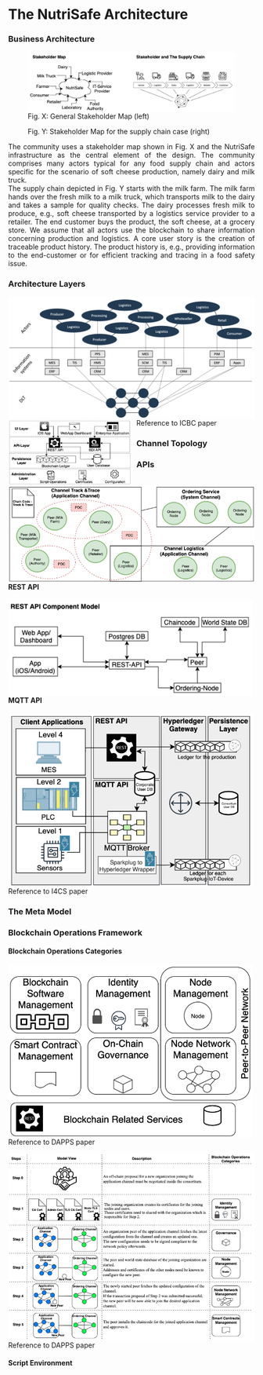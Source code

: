# The NutriSafe Architecture

### Business Architecture
<figure>
  <img src="./pictures/stakeholder_maps.png"
     width="1000"
     alt="Markdown Monster icon"
     style="float: left; margin-right: 10px;"/>
  <figcaption>
  Fig. X: General Stakeholder Map (left)

  Fig. Y: Stakeholder Map for the supply chain case (right)
  </figcaption>
</figure>
<p align="justify">
The community uses a stakeholder map shown in Fig. X and the NutriSafe infrastructure as the central element of the design. The community comprises many actors typical for any food supply chain and actors specific for the scenario of soft cheese production, namely dairy and milk truck. <br>
The supply chain depicted in Fig. Y starts with the milk farm. The milk farm hands over the fresh milk to a milk truck, which transports milk to the dairy and takes a sample for quality checks. The dairy processes fresh milk to produce, e.g., soft cheese transported by a logistics service provider to a retailer. The end customer buys the product, the soft cheese, at a grocery store. We assume that all actors use the blockchain to share information concerning production and logistics. A core user story is the creation of traceable product history. The product history is, e.g., providing information to the end-customer or for efficient tracking and tracing in a food safety issue.
</p>

### Architecture Layers


<img src="./pictures/actors_IS_DLT.png"
     width="1000"
     alt="Markdown Monster icon"
     style="float: left; margin-right: 10px;" /> 

<img src="./pictures/architecture_interface_layers.png"
     display= "block"
     width="50%"
     margin-left= "auto"
     margin-right= "auto"
     alt="Markdown Monster icon"
     style="float: left; margin-right: 10px;" /> 

Reference to ICBC paper

### Channel Topology

<img src="./pictures/channel_topology.png"
     width="1000"
     alt="Markdown Monster icon"
     style="float: left; margin-right: 10px;" /> 


### APIs

#### REST API

<img src="./pictures/rest_api_component_model.png"
     width="500"
     alt="Markdown Monster icon"
     style="float: left; margin-right: 10px;" /> 

#### MQTT API

<img src="./pictures/mqtt_api.png"
     width="500"
     alt="Markdown Monster icon"
     style="float: left; margin-right: 10px;" /> 

Reference to I4CS paper
     

### The Meta Model

### Blockchain Operations Framework

#### Blockchain Operations Categories

<img src="./pictures/blockchain_operations_categories.png"
     width="500"
     alt="Markdown Monster icon"
     style="float: left; margin-right: 10px;" /> 

Reference to DAPPS paper

<img src="./pictures/onboarding_a_new_org.png"
     width="1000"
     alt="Markdown Monster icon"
     style="float: left; margin-right: 10px;" /> 

Reference to DAPPS paper

#### Script Environment


